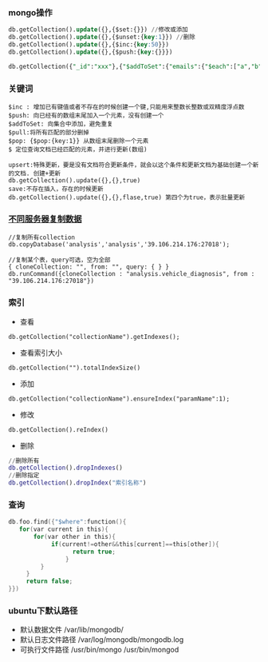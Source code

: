 ### mongo操作

```sql
db.getCollection().update({},{$set:{}}) //修改或添加
db.getCollection().update({},{$unset:{key:1}}) //删除
db.getCollection().update({},{$inc:{key:50}})
db.getCollection().update({},{$push:{key:{}}})

db.getCollection({"_id":"xxx"},{"$addToSet":{"emails":{"$each":["a","b","c"]}}})
```

### 关键词
```
$inc : 增加已有键值或者不存在的时候创建一个键,只能用来整数长整数或双精度浮点数
$push: 向已经有的数组末尾加入一个元素，没有创建一个
$addToSet: 向集合中添加，避免重复
$pull:将所有匹配的部分删掉
$pop: {$pop:{key:1}} 从数组末尾删除一个元素
$ 定位查询文档已经匹配的元素，并进行更新(数组)

upsert:特殊更新，要是没有文档符合更新条件，就会以这个条件和更新文档为基础创建一个新的文档. 创建+更新
db.getCollection().update({},{},true)
save:不存在插入，存在的时候更新
db.getCollection().update({},{},flase,true) 第四个为true，表示批量更新
```

### [不同服务器复制数据](http://www.pclic.com/article/a120191023173277.html)

```mongo
//复制所有collection
db.copyDatabase('analysis','analysis','39.106.214.176:27018');

//复制某个表，query可选，空为全部
{ cloneCollection: "", from: "", query: { } }
db.runCommand({cloneCollection : "analysis.vehicle_diagnosis", from : "39.106.214.176:27018"})
```


### 索引

* 查看
```
db.getCollection("collectionName").getIndexes();
```
* 查看索引大小
```
db.getCollection("").totalIndexSize()
```
* 添加
```
db.getCollection("collectionName").ensureIndex("paramName":1);
```

* 修改
```
db.getCollection().reIndex()

```
* 删除
```m
//删除所有
db.getCollection().dropIndexes()  
//删除指定
db.getCollection().dropIndex("索引名称")
```

### 查询

```c
db.foo.find({"$where":function(){
   for(var current in this){
	   for(var other in this){
		    if(current!=other&&this[current]==this[other]){
				  return true;
				}
		 }
	 }
	 return false;
}})
```

### ubuntu下默认路径
* 默认数据文件  /var/lib/mongodb/
* 默认日志文件路径 /var/log/mongodb/mongodb.log
* 可执行文件路径 /usr/bin/mongo  /usr/bin/mongod